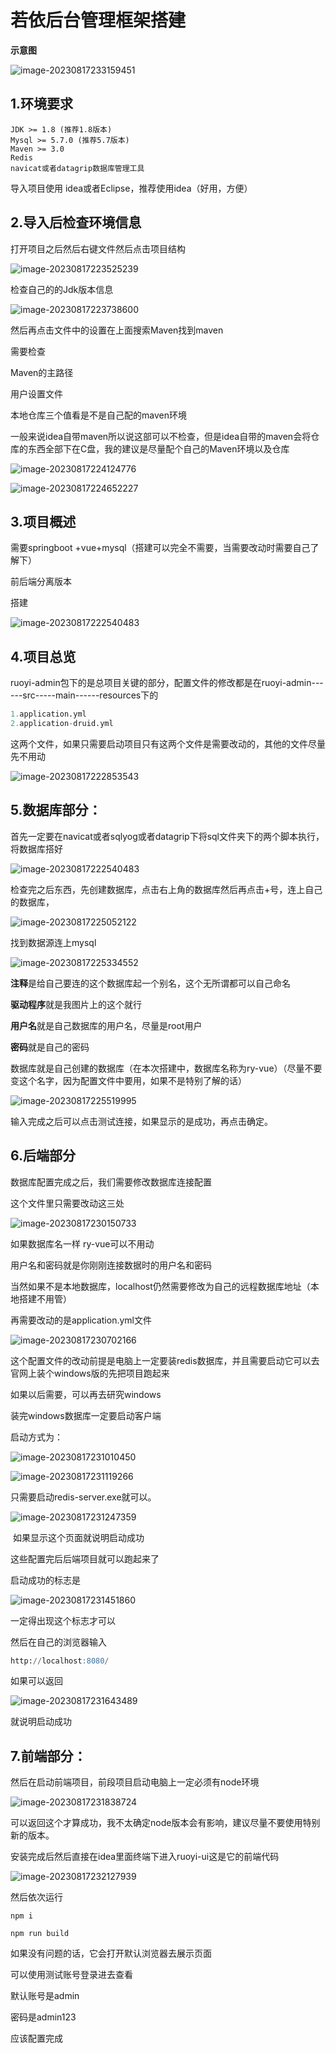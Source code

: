 # 若依后台管理框架搭建

**示意图**

![image-20230817233159451](C:\Users\19916359750\AppData\Roaming\Typora\typora-user-images\image-20230817233159451.png)

## 1.环境要求

```text
JDK >= 1.8 (推荐1.8版本)
Mysql >= 5.7.0 (推荐5.7版本)
Maven >= 3.0
Redis
navicat或者datagrip数据库管理工具
```

导入项目使用 idea或者Eclipse，推荐使用idea（好用，方便）

## 2.导入后检查环境信息

打开项目之后然后右键文件然后点击项目结构

![image-20230817223525239](C:\Users\19916359750\AppData\Roaming\Typora\typora-user-images\image-20230817223525239.png)

检查自己的的Jdk版本信息



![image-20230817223738600](C:\Users\19916359750\AppData\Roaming\Typora\typora-user-images\image-20230817223738600.png)



然后再点击文件中的设置在上面搜索Maven找到maven

需要检查

Maven的主路径

用户设置文件

本地仓库三个值看是不是自己配的maven环境

一般来说idea自带maven所以说这部可以不检查，但是idea自带的maven会将仓库的东西全部下在C盘，我的建议是尽量配个自己的Maven环境以及仓库

![image-20230817224124776](C:\Users\19916359750\AppData\Roaming\Typora\typora-user-images\image-20230817224124776.png)



![image-20230817224652227](C:\Users\19916359750\AppData\Roaming\Typora\typora-user-images\image-20230817224652227.png)



## 3.项目概述 

需要springboot +vue+mysql（搭建可以完全不需要，当需要改动时需要自己了解下）

前后端分离版本

搭建

![image-20230817222540483](C:\Users\19916359750\AppData\Roaming\Typora\typora-user-images\image-20230817222540483.png)



## 4.项目总览

ruoyi-admin包下的是总项目关键的部分，配置文件的修改都是在ruoyi-admin------src-----main------resources下的

```sql
1.application.yml
2.application-druid.yml
```

这两个文件，如果只需要启动项目只有这两个文件是需要改动的，其他的文件尽量先不用动



![image-20230817222853543](C:\Users\19916359750\AppData\Roaming\Typora\typora-user-images\image-20230817222853543.png)



## 5.数据库部分：

首先一定要在navicat或者sqlyog或者datagrip下将sql文件夹下的两个脚本执行，将数据库搭好

![image-20230817222540483](C:\Users\19916359750\AppData\Roaming\Typora\typora-user-images\image-20230817222540483.png)

检查完之后东西，先创建数据库，点击右上角的数据库然后再点击+号，连上自己的数据库，





![image-20230817225052122](C:\Users\19916359750\AppData\Roaming\Typora\typora-user-images\image-20230817225052122.png)



找到数据源连上mysql

![image-20230817225334552](C:\Users\19916359750\AppData\Roaming\Typora\typora-user-images\image-20230817225334552.png)



**注释**是给自己要连的这个数据库起一个别名，这个无所谓都可以自己命名

**驱动程序**就是我图片上的这个就行

**用户名**就是自己数据库的用户名，尽量是root用户

**密码**就是自己的密码

数据库就是自己创建的数据库（在本次搭建中，数据库名称为ry-vue）（尽量不要变这个名字，因为配置文件中要用，如果不是特别了解的话）

![image-20230817225519995](C:\Users\19916359750\AppData\Roaming\Typora\typora-user-images\image-20230817225519995.png)



输入完成之后可以点击测试连接，如果显示的是成功，再点击确定。



## 6.后端部分

数据库配置完成之后，我们需要修改数据库连接配置

这个文件里只需要改动这三处

![image-20230817230150733](C:\Users\19916359750\AppData\Roaming\Typora\typora-user-images\image-20230817230150733.png)

如果数据库名一样 ry-vue可以不用动

用户名和密码就是你刚刚连接数据时的用户名和密码

当然如果不是本地数据库，localhost仍然需要修改为自己的远程数据库地址（本地搭建不用管）



再需要改动的是application.yml文件

![image-20230817230702166](C:\Users\19916359750\AppData\Roaming\Typora\typora-user-images\image-20230817230702166.png)

这个配置文件的改动前提是电脑上一定要装redis数据库，并且需要启动它可以去官网上装个windows版的先把项目跑起来

如果以后需要，可以再去研究windows

装完windows数据库一定要启动客户端

启动方式为：

![image-20230817231010450](C:\Users\19916359750\AppData\Roaming\Typora\typora-user-images\image-20230817231010450.png)





![image-20230817231119266](C:\Users\19916359750\AppData\Roaming\Typora\typora-user-images\image-20230817231119266.png)



只需要启动redis-server.exe就可以。



![image-20230817231247359](C:\Users\19916359750\AppData\Roaming\Typora\typora-user-images\image-20230817231247359.png)

​		如果显示这个页面就说明启动成功



这些配置完后后端项目就可以跑起来了



启动成功的标志是

![image-20230817231451860](C:\Users\19916359750\AppData\Roaming\Typora\typora-user-images\image-20230817231451860.png)



一定得出现这个标志才可以



然后在自己的浏览器输入

```sql
http://localhost:8080/
```



如果可以返回

![image-20230817231643489](C:\Users\19916359750\AppData\Roaming\Typora\typora-user-images\image-20230817231643489.png)

就说明启动成功

## 7.前端部分：

然后在启动前端项目，前段项目启动电脑上一定必须有node环境

![image-20230817231838724](C:\Users\19916359750\AppData\Roaming\Typora\typora-user-images\image-20230817231838724.png)

可以返回这个才算成功，我不太确定node版本会有影响，建议尽量不要使用特别新的版本。



安装完成后然后直接在idea里面终端下进入ruoyi-ui这是它的前端代码

![image-20230817232127939](C:\Users\19916359750\AppData\Roaming\Typora\typora-user-images\image-20230817232127939.png)



然后依次运行

```
npm i
```



```
npm run build
```

如果没有问题的话，它会打开默认浏览器去展示页面

可以使用测试账号登录进去查看

默认账号是admin  

密码是admin123





应该配置完成

